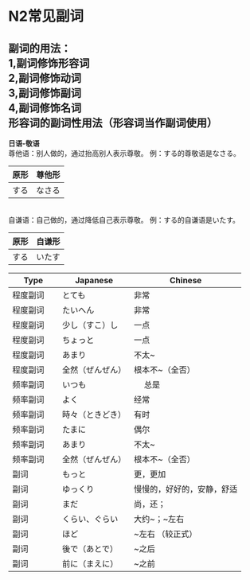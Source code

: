 # N2常见副词

副词的用法：
<br>
1,副词修饰形容词
<br>
2,副词修饰动词
<br>
3,副词修饰副词
<br>
4,副词修饰名词
<br>
形容词的副词性用法（形容词当作副词使用）
---
<b>日语-敬语</b>
<br>
尊他语：别人做的，通过抬高别人表示尊敬。
例：する的尊敬语是なさる。
<br>

|原形   | 尊他形 |
|-------|-------|
|  する    | なさる   |

<br>
自谦语：自己做的，通过降低自己表示尊敬。
例：する的自谦语是いたす。

|原形   | 自谦形 |
|-------|-------|
|  する    | いたす   |




| Type   | Japanese                                                    | Chinese |
|------------|-----------------------------------------------------------|------------|
| 程度副词        |   とても               　 |   非常    |
| 程度副词        |   たいへん            　　 |   非常    |
| 程度副词        |    少し（すこ）し          |    一点     |
| 程度副词      　|       ちょっと            |    一点    |
| 程度副词       |      あまり               |    不太~  |
| 程度副词       |      全然（ぜんぜん）       |    根本不~（全否）   |
| 频率副词       |      いつも               |  　 总是        |
| 频率副词       |      よく                 |      经常     |
| 频率副词       |      時々（ときどき）       |    有时       |
| 频率副词       |      たまに               |    偶尔       |
| 频率副词       |      あまり               |    不太~        |
| 频率副词       |      全然（ぜんぜん）       |   根本不~（全否）        |
| 副词       |          もっと               |   更，更加         |
| 副词       |          ゆっくり             |   慢慢的，好好的，安静，舒适         |
| 副词       |          まだ               |  尚，还；         |
| 副词       |         くらい、ぐらい        |    大约~；~左右       |
| 副词       |          ほど               |    ~左右 （较正式）       |
| 副词       |          後で（あとで）            |  ~之后         |
| 副词       |          前に（まえに）            |  ~之前         |
